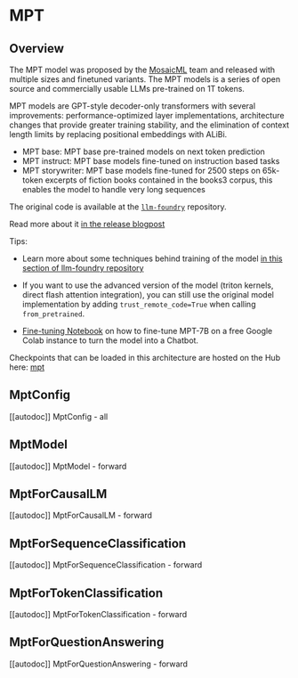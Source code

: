 <!--Copyright 2023 The HuggingFace Team. All rights reserved.

Licensed under the Apache License, Version 2.0 (the "License"); you may not use this file except in compliance with
the License. You may obtain a copy of the License at

http://www.apache.org/licenses/LICENSE-2.0

Unless required by applicable law or agreed to in writing, software distributed under the License is distributed on
an "AS IS" BASIS, WITHOUT WARRANTIES OR CONDITIONS OF ANY KIND, either express or implied. See the License for the
specific language governing permissions and limitations under the License.

⚠️ Note that this file is in Markdown but contain specific syntax for our doc-builder (similar to MDX) that may not be
rendered properly in your Markdown viewer.

-->

# MPT

## Overview

The MPT model was proposed by the [MosaicML](https://www.mosaicml.com/) team and released with multiple sizes and finetuned variants. The MPT models is a series of open source and commercially usable LLMs pre-trained on 1T tokens. 

MPT models are GPT-style decoder-only transformers with several improvements: performance-optimized layer implementations, architecture changes that provide greater training stability, and the elimination of context length limits by replacing positional embeddings with ALiBi. 

- MPT base: MPT base pre-trained models on next token prediction 
- MPT instruct: MPT base models fine-tuned on instruction based tasks
- MPT storywriter: MPT base models fine-tuned for 2500 steps on 65k-token excerpts of fiction books contained in the books3 corpus, this enables the model to handle very long sequences

The original code is available at the  [`llm-foundry`](https://github.com/mosaicml/llm-foundry/tree/main) repository.

Read more about it [in the release blogpost](https://www.mosaicml.com/blog/mpt-7b)

Tips:

- Learn more about some techniques behind training of the model [in this section of llm-foundry repository](https://github.com/mosaicml/llm-foundry/blob/main/TUTORIAL.md#faqs)
- If you want to use the advanced version of the model (triton kernels, direct flash attention integration), you can still use the original model implementation by adding `trust_remote_code=True` when calling `from_pretrained`.

- [Fine-tuning Notebook](https://colab.research.google.com/drive/1HCpQkLL7UXW8xJUJJ29X7QAeNJKO0frZ?usp=sharing) on how to fine-tune MPT-7B on a free Google Colab instance to turn the model into a Chatbot.


Checkpoints that can be loaded in this architecture are hosted on the Hub here: [mpt](https://huggingface.co/models?other=mpt)

## MptConfig

[[autodoc]] MptConfig
    - all

## MptModel

[[autodoc]] MptModel
    - forward

## MptForCausalLM

[[autodoc]] MptForCausalLM
    - forward

## MptForSequenceClassification

[[autodoc]] MptForSequenceClassification
    - forward

## MptForTokenClassification

[[autodoc]] MptForTokenClassification
    - forward

## MptForQuestionAnswering

[[autodoc]] MptForQuestionAnswering
    - forward

